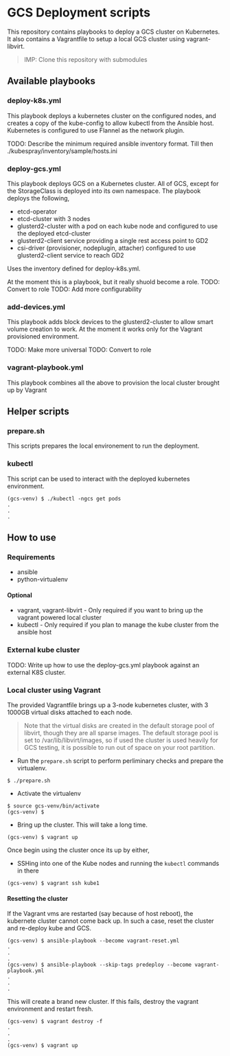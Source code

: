 # GCS Deployment scripts

This repository contains playbooks to deploy a GCS cluster on Kubernetes. It also contains a Vagrantfile to setup a local GCS cluster using vagrant-libvirt.

> IMP: Clone this repository with submodules

## Available playbooks

### deploy-k8s.yml

This playbook deploys a kubernetes cluster on the configured nodes, and creates a copy of the kube-config to allow kubectl from the Ansible host.
Kubernetes is configured to use Flannel as the network plugin.

TODO: Describe the minimum required ansible inventory format. Till then ./kubespray/inventory/sample/hosts.ini


### deploy-gcs.yml

This playbook deploys GCS on a Kubernetes cluster. All of GCS, except for the StorageClass is deployed into its own namespace. The playbook deploys the following,

- etcd-operator
- etcd-cluster with 3 nodes
- glusterd2-cluster with a pod on each kube node and configured to use the deployed etcd-cluster
- glusterd2-client service providing a single rest access point to GD2
- csi-driver (provisioner, nodeplugin, attacher) configured to use glusterd2-client service to reach GD2

Uses the inventory defined for deploy-k8s.yml.

At the moment this is a playbook, but it really shuold become a role.
TODO: Convert to role
TODO: Add more configurability

### add-devices.yml

This playbook adds block devices to the glusterd2-cluster to allow smart volume creation to work. At the moment it works only for the Vagrant provisioned environment.

TODO: Make more universal
TODO: Convert to role

### vagrant-playbook.yml

This playbook combines all the above to provision the local cluster brought up by Vagrant

## Helper scripts

### prepare.sh

This scripts prepares the local environement to run the deployment.

### kubectl

This script can be used to interact with the deployed kubernetes environment.

```
(gcs-venv) $ ./kubectl -ngcs get pods
.
.
.
```

## How to use

### Requirements

- ansible
- python-virtualenv

#### Optional

- vagrant, vagrant-libvirt - Only required if you want to bring up the vagrant powered local cluster
- kubectl - Only required if you plan to manage the kube cluster from the ansible host

### External kube cluster

TODO: Write up how to use the deploy-gcs.yml playbook against an external K8S cluster.

### Local cluster using Vagrant

The provided Vagrantfile brings up a 3-node kubernetes cluster, with 3 1000GB
virtual disks attached to each node.

> Note that the virtual disks are created in the default storage pool of libvirt,
> though they are all sparse images.  The default storage pool is set to
> /var/lib/libvirt/images, so if used the cluster is used heavily for GCS
> testing, it is possible to run out of space on your root partition.

- Run the `prepare.sh` script to perform perliminary checks and prepare the virtualenv.

```
$ ./prepare.sh
```

- Activate the virtualenv
```
$ source gcs-venv/bin/activate
(gcs-venv) $
```

- Bring up the cluster. This will take a long time.

```
(gcs-venv) $ vagrant up
```

Once begin using the cluster once its up by either,
- SSHing into one of the Kube nodes and running the `kubectl` commands in there

```
(gcs-venv) $ vagrant ssh kube1
```

#### Resetting the cluster

If the Vagrant vms are restarted (say because of host reboot), the kubernete cluster cannot come back up. In such a case, reset the cluster and re-deploy kube and GCS.

```
(gcs-venv) $ ansible-playbook --become vagrant-reset.yml
.
.
.
(gcs-venv) $ ansible-playbook --skip-tags predeploy --become vagrant-playbook.yml
.
.
.
```

This will create a brand new cluster. If this fails, destroy the vagrant environment and restart fresh.

```
(gcs-venv) $ vagrant destroy -f
.
.
.
(gcs-venv) $ vagrant up
```

